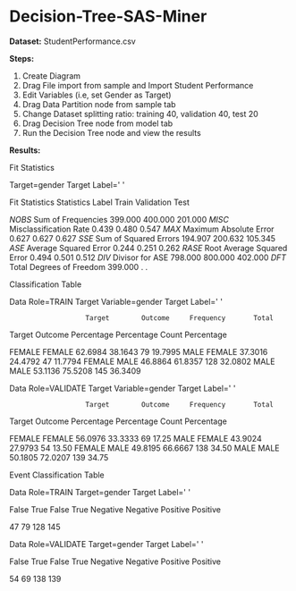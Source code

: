 # Decision-Tree-SAS-Miner

**Dataset:** StudentPerformance.csv

**Steps:**
1. Create Diagram
2. Drag File import from sample and Import Student Performance
3. Edit Variables (i.e, set Gender as Target)
4. Drag Data Partition node from sample tab
5. Change Dataset splitting ratio: training 40, validation 40, test 20
6. Drag Decision Tree node from model tab
7. Run the Decision Tree node and view the results 


**Results:**

Fit Statistics
 
Target=gender Target Label=' '
 
   Fit
Statistics    Statistics Label                Train    Validation       Test
 
  _NOBS_      Sum of Frequencies            399.000      400.000     201.000
  _MISC_      Misclassification Rate          0.439        0.480       0.547
  _MAX_       Maximum Absolute Error          0.627        0.627       0.627
  _SSE_       Sum of Squared Errors         194.907      200.632     105.345
  _ASE_       Average Squared Error           0.244        0.251       0.262
  _RASE_      Root Average Squared Error      0.494        0.501       0.512
  _DIV_       Divisor for ASE               798.000      800.000     402.000
  _DFT_       Total Degrees of Freedom      399.000         .           .
 
 
 
 
Classification Table
 
Data Role=TRAIN Target Variable=gender Target Label=' '
 
                       Target        Outcome     Frequency       Total
Target    Outcome    Percentage    Percentage      Count      Percentage
 
FEMALE    FEMALE       62.6984       38.1643         79         19.7995
MALE      FEMALE       37.3016       24.4792         47         11.7794
FEMALE    MALE         46.8864       61.8357        128         32.0802
MALE      MALE         53.1136       75.5208        145         36.3409
 
 
Data Role=VALIDATE Target Variable=gender Target Label=' '
 
                       Target        Outcome     Frequency       Total
Target    Outcome    Percentage    Percentage      Count      Percentage
 
FEMALE    FEMALE       56.0976       33.3333         69          17.25
MALE      FEMALE       43.9024       27.9793         54          13.50
FEMALE    MALE         49.8195       66.6667        138          34.50
MALE      MALE         50.1805       72.0207        139          34.75
 
 
 
 
Event Classification Table
 
Data Role=TRAIN Target=gender Target Label=' '
 
  False       True        False       True
Negative    Negative    Positive    Positive
 
   47          79          128         145
 
 
Data Role=VALIDATE Target=gender Target Label=' '
 
  False       True        False       True
Negative    Negative    Positive    Positive
 
   54          69          138         139

